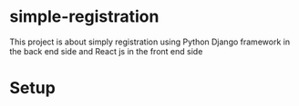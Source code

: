 # simple-registration
This project is about simply registration using Python Django framework  in the back end side and React js in the front end side

# Setup

